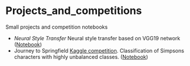 # Projects_and_competitions
Small projects and competition notebooks

* *Neural Style Transfer*
Neural style transfer based on VGG19 network ([Notebook](https://github.com/ShumilinDmA/Projects_and_competitions/blob/main/Neural_Style_Transfer_based_on_VGG19/Neural_Style_Transfer_based_on_VGG19.ipynb))
* Journey to Springfield
[Kaggle competition](https://www.kaggle.com/c/journey-springfield). Classification of Simpsons characters with highly unbalanced classes. ([Notebook](https://github.com/ShumilinDmA/Projects_and_competitions/blob/main/Resnet50_Simpsons.ipynb))
